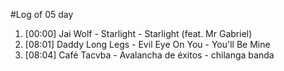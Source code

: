 #Log of 05 day

1. [00:00] Jai Wolf - Starlight - Starlight (feat. Mr Gabriel)
1. [08:01] Daddy Long Legs - Evil Eye On You - You'll Be Mine
1. [08:04] Café Tacvba - Avalancha de éxitos - chilanga banda
